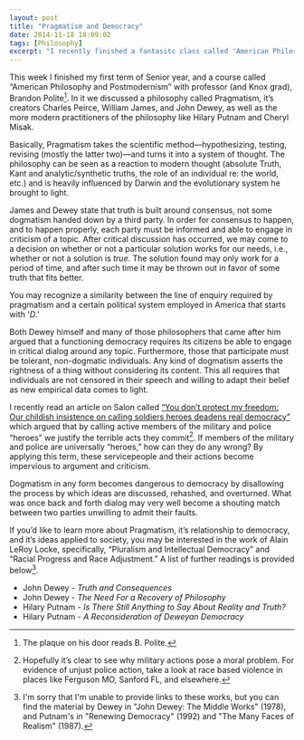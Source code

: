 ```yaml
---
layout: post
title: "Pragmatism and Democracy"
date: 2014-11-18 18:09:02
tags: [Philosophy]
excerpt: "I recently finished a fantasitc class called 'American Philosophy and Postmodernism' and I'd like to take a moment to express a few of the important things it impressed on me."
---
```

This week I finished my first term of Senior year, and a course called “American Philosophy and Postmodernism” with professor (and Knox grad), Brandon Polite[^1]. In it we discussed a philosophy called Pragmatism, it’s creators Charles Peirce, William James, and John Dewey, as well as the more modern practitioners of the philosophy like Hilary Putnam and Cheryl Misak.

Basically, Pragmatism takes the scientific method—hypothesizing, testing, revising (mostly the latter two)—and turns it into a system of thought. The philosophy can be seen as a reaction to modern thought (absolute Truth, Kant and analytic/synthetic truths, the role of an individual re: the world, etc.) and is heavily influenced by Darwin and the evolutionary system he brought to light. 

James and Dewey state that truth is built around consensus, not some dogmatism handed down by a third party. In order for consensus to happen, and to happen properly, each party must be informed and able to engage in criticism of a topic. After critical discussion has occurred, we may come to a decision on whether or not a particular solution works for our needs, i.e., whether or not a solution is *true*. The solution found may only work for a period of time, and after such time it may be thrown out in favor of some truth that fits better.

You may recognize a similarity between the line of enquiry required by pragmatism and a certain political system employed in America that starts with '*D*.'

Both Dewey himself and many of those philosophers that came after him argued that a functioning democracy requires its citizens be able to engage in critical dialog around any topic. Furthermore, those that participate must be tolerant, non-dogmatic individuals. Any kind of dogmatism asserts the rightness of a thing without considering its content. This all requires that individuals are not censored in their speech and willing to adapt their belief as new empirical data comes to light. 

I recently read an article on Salon called [“You don’t protect my freedom: Our childish insistence on calling soldiers heroes deadens real democracy”](http://www.salon.com/2014/11/09/you_dont_protect_my_freedom_our_childish_insistence_on_calling_soldiers_heroes_deadens_real_democracy/) which argued that by calling active members of the military and police “heroes” we justify the terrible acts they commit[^2]. If members of the military and police are universally “heroes,” how can they do any wrong? By applying this term, these servicepeople and their actions become impervious to argument and criticism.

Dogmatism in any form becomes dangerous to democracy by disallowing the process by which ideas are discussed, rehashed, and overturned. What was once back and forth dialog may very well become a shouting match between two parties unwilling to admit their faults.

If you’d like to learn more about Pragmatism, it’s relationship to democracy, and it’s ideas applied to society, you may be interested in the work of Alain LeRoy Locke, specifically, “Pluralism and Intellectual Democracy” and “Racial Progress and Race Adjustment.” A list of further readings is provided below[^3].

 

- John Dewey - *Truth and Consequences*
- John Dewey - *The Need For a Recovery of Philosophy*
- Hilary Putnam - *Is There Still Anything to Say About Reality and Truth?*
- Hilary Putnam - *A Reconsideration of Deweyan Democracy*




[^1]: The plaque on his door reads B. Polite.
[^2]: Hopefully it’s clear to see why military actions pose a moral problem. For evidence of unjust police action, take a look at race based violence in places like Ferguson MO, Sanford FL, and elsewhere.
[^3]: I'm sorry that I'm unable to provide links to these works, but you can find the material by Dewey in "John Dewey: The Middle Works" (1978), and Putnam's in "Renewing Democracy" (1992) and "The Many Faces of Realism" (1987).
